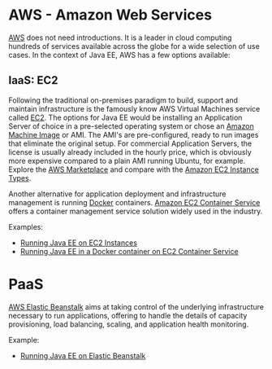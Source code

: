# AWS - Amazon Web Services

[AWS](https://aws.amazon.com) does not need introductions. It is a leader in cloud computing hundreds of services available across the globe for a wide selection of use cases. In the context of Java EE, AWS has a few options available:

## IaaS: EC2

Following the traditional on-premises paradigm to build, support and maintain infrastructure is the famously know AWS Virtual Machines service called [EC2](https://aws.amazon.com/ec2/). The options for Java EE would be installing an Application Server of choice in a pre-selected operating system or chose an [Amazon Machine Image](http://docs.aws.amazon.com/AWSEC2/latest/UserGuide/AMIs.html) or AMI. The AMI's are pre-configured, ready to run images that eliminate the original setup. For commercial Application Servers, the license is usually already included in the hourly price, which is obviously more expensive compared to a plain AMI running Ubuntu, for example. Explore the [AWS Marketplace](https://aws.amazon.com/marketplace/b/2649276011?page=1&searchTerms=) and compare with the [Amazon EC2 Instance Types](https://aws.amazon.com/ec2/instance-types/).

Another alternative for application deployment and infrastructure management is running [Docker](https://www.docker.com/what-docker) containers. [Amazon EC2 Container Service](http://docs.aws.amazon.com/AmazonECS/latest/developerguide/Welcome.html) offers a container management service solution widely used in the industry.

Examples:

* [Running Java EE on EC2 Instances](aws/ec2/README.md)
* [Running Java EE in a Docker container on EC2 Container Service](aws/ecs/README.md)

# PaaS

[AWS Elastic Beanstalk](https://docs.aws.amazon.com/elasticbeanstalk/latest/dg/Welcome.html) aims at taking control of the underlying infrastructure necessary to run applications, offering to handle the details of capacity provisioning, load balancing, scaling, and application health monitoring.

Example:

* [Running Java EE on Elastic Beanstalk](aws/elasticbeanstalk/README.md)
